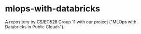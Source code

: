 # mlops-with-databricks
A repository by CS/EC528 Group 11 with our project ("MLOps with Databricks in Public Clouds").
